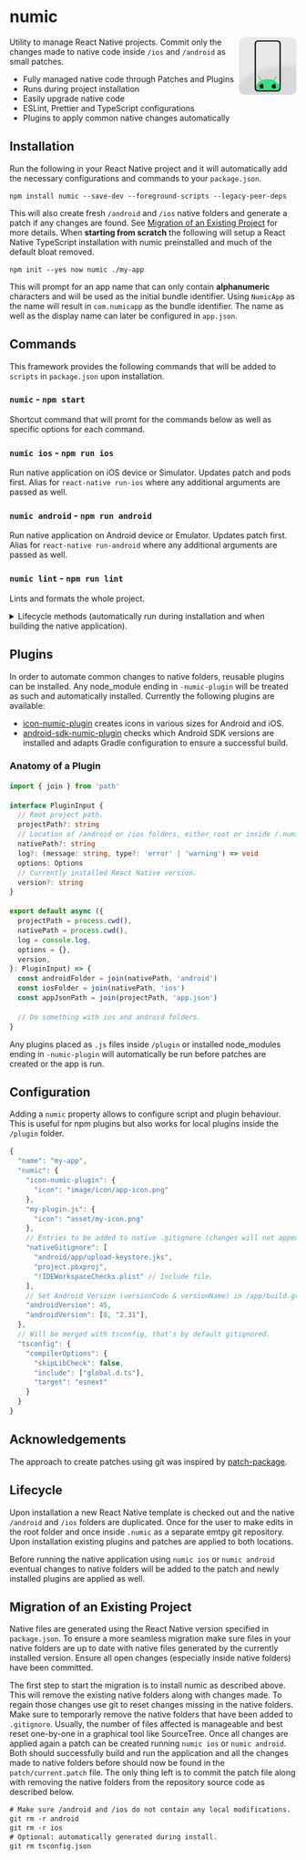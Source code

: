 # numic

<img align="right" src="https://github.com/tobua/numic/raw/main/logo.png" width="20%" alt="Numic Logo" />

Utility to manage React Native projects. Commit only the changes made to native code inside `/ios` and `/android` as small patches.

- Fully managed native code through Patches and Plugins
- Runs during project installation
- Easily upgrade native code
- ESLint, Prettier and TypeScript configurations
- Plugins to apply common native changes automatically

## Installation

Run the following in your React Native project and it will automatically add the necessary configurations and commands to your `package.json`.

```
npm install numic --save-dev --foreground-scripts --legacy-peer-deps
```

This will also create fresh `/android` and `/ios` native folders and generate a patch if any changes are found. See [Migration of an Existing Project](#migration-of-an-existing-project) for more details. When **starting from scratch** the following will setup a React Native TypeScript installation with numic preinstalled and much of the default bloat removed.

```
npm init --yes now numic ./my-app
```

This will prompt for an app name that can only contain **alphanumeric** characters and will be used as the initial bundle identifier. Using `NumicApp` as the name will result in `com.numicapp` as the bundle identifier. The name as well as the display name can later be configured in `app.json`.

## Commands

This framework provides the following commands that will be added to `scripts` in `package.json` upon installation.

### `numic` - `npm start`

Shortcut command that will promt for the commands below as well as specific options for each command.

### `numic ios` - `npm run ios`

Run native application on iOS device or Simulator. Updates patch and pods first. Alias for `react-native run-ios` where any additional arguments are passed as well.

### `numic android` - `npm run android`

Run native application on Android device or Emulator. Updates patch first. Alias for `react-native run-android` where any additional arguments are passed as well.

### `numic lint` - `npm run lint`

Lints and formats the whole project.

<details>
  <summary>Lifecycle methods (automatically run during installation and when building the native application).</summary>
  
### `numic native`

Generate or recreate native `/ios` and `/android` folders. Use this command to upgrade the native code. This also runs during project installation. Use the `--debug` flag to print template generation output, the `--version 0.X.Y` flag to override use of the installed React Native version to generate the template or the `--appName MyApp` flag to specify the name with which the template is generated.

### `numic patch`

Create or updated patches from changes made to native folders.

### `numic apply`

Apply patches from `/patch` folder to native folders.

### `numic plugin`

Apply installed plugins.

</details>

## Plugins

In order to automate common changes to native folders, reusable plugins can be installed. Any node_module ending in `-numic-plugin` will be treated as such and automatically installed. Currently the following plugins are available:

- [icon-numic-plugin](https://npmjs.com/icon-numic-plugin) creates icons in various sizes for Android and iOS.
- [android-sdk-numic-plugin](https://npmjs.com/android-sdk-numic-plugin) checks which Android SDK versions are installed and adapts Gradle configuration to ensure a successful build.

### Anatomy of a Plugin

```ts
import { join } from 'path'

interface PluginInput {
  // Root project path.
  projectPath?: string
  // Location of /android or /ios folders, either root or inside /.numic.
  nativePath?: string
  log?: (message: string, type?: 'error' | 'warning') => void
  options: Options
  // Currently installed React Native version.
  version?: string
}

export default async ({
  projectPath = process.cwd(),
  nativePath = process.cwd(),
  log = console.log,
  options = {},
  version,
}: PluginInput) => {
  const androidFolder = join(nativePath, 'android')
  const iosFolder = join(nativePath, 'ios')
  const appJsonPath = join(projectPath, 'app.json')

  // Do something with ios and android folders.
}
```

Any plugins placed as `.js` files inside `/plugin` or installed node_modules ending in `-numic-plugin` will automatically be run before patches are created or the app is run.

## Configuration

Adding a `numic` property allows to configure script and plugin behaviour. This is useful for npm plugins but also works for local plugins inside the `/plugin` folder.

```js
{
  "name": "my-app",
  "numic": {
    "icon-numic-plugin": {
      "icon": "image/icon/app-icon.png"
    },
    "my-plugin.js": {
      "icon": "asset/my-icon.png"
    },
    // Entries to be added to native .gitignore (changes will not appear in patch).
    "nativeGitignore": [
      "android/app/upload-keystore.jks",
      "project.pbxproj",
      "!IDEWorkspaceChecks.plist" // Include file.
    ],
    // Set Android Version (versionCode & versionName) in /app/build.gradle.
    "androidVersion": 45,
    "androidVersion": [8, "2.31"],
  },
  // Will be merged with tsconfig, that's by default gitignored.
  "tsconfig": {
    "compilerOptions": {
      "skipLibCheck": false,
      "include": ["global.d.ts"],
      "target": "esnext"
    }
  }
}
```

## Acknowledgements

The approach to create patches using git was inspired by [patch-package](https://npmjs.com/patch-package).

## Lifecycle

Upon installation a new React Native template is checked out and the native `/android` and `/ios` folders are duplicated. Once for the user to make edits in the root folder and once inside `.numic` as a separate emtpy git repository. Upon installation existing plugins and patches are applied to both locations.

Before running the native application using `numic ios` or `numic android` eventual changes to native folders will be added to the patch and newly installed plugins are applied as well.

## Migration of an Existing Project

Native files are generated using the React Native version specified in `package.json`. To ensure a more seamless migration make sure files in your native folders are up to date with native files generated by the currently installed version. Ensure all open changes (especially inside native folders) have been committed.

The first step to start the migration is to install numic as described above. This will remove the existing native folders along with changes made. To regain those changes use git to reset changes missing in the native folders. Make sure to temporarly remove the native folders that have been added to `.gitignore`. Usually, the number of files affected is manageable and best reset one-by-one in a graphical tool like SourceTree. Once all changes are applied again a patch can be created running `numic ios` or `numic android`. Both should successfully build and run the application and all the changes made to native folders before should now be found in the `patch/current.patch` file. The only thing left is to commit the patch file along with removing the native folders from the repository source code as described below.

```
# Make sure /android and /ios do not contain any local modifications.
git rm -r android
git rm -r ios
# Optional: automatically generated during install.
git rm tsconfig.json
```
